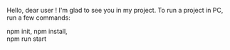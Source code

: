 Hello, dear user ! I'm glad to see you in my project. To run a project in PC, run a few commands:

npm init, 
npm install,  
npm run start


